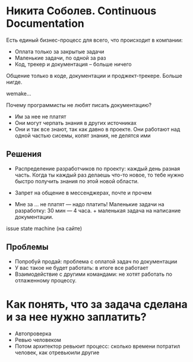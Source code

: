 # Никита Соболев. Continuous Documentation

Есть единый бизнес-процесс для всего, что происходит в компании:

* Оплата только за закрытые задачи
* Маленькие задачи, по одной за раз
* Код, трекер и документация – больше ничего

Общение только в коде, документации и проджект-трекере. Больше нигде.

wemake...

Почему программисты не любят писать документацию?

* Им за нее не платят
* Они могут черпать знания в других источниках
* Они и так все знают, так как давно в проекте. Они работают над одной частью сисемы, копят знания, не делятся ими

## Решения

* Распределение разработчиков по проекту: каждый день разная часть. Когда ты каждый раз делаешь что-то новое, то тебе нужно быстро получить знания по этой новой области. 

* Запрет на общение в мессенджерах, почте и прочем

* Мне за ... не платят — надо платить! Маленькие задачи на разработку: 30 мин — 4 часа. + маленькая задача на написание документации.

issue state machine (на сайте)

## Проблемы

* Попробуй продай: проблема с оплатой задач по документации
* У вас такое не будет работать: в итоге все работает
* Взаимодействие с другими командами: не хотят работать по отлаженному процессу. 

# Как понять, что за задача сделана и за нее нужно заплатить?

* Автопроверка
* Ревью человеком
* Потом архитектор ревьюит процесс: сколько времени потратил человек, как отревьюили другие